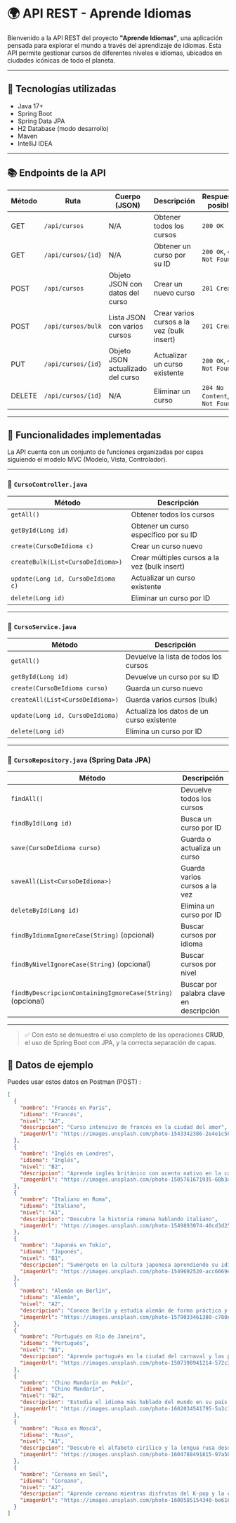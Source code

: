 # 🌍 API REST - Aprende Idiomas

Bienvenido a la API REST del proyecto **"Aprende Idiomas"**, una aplicación pensada para explorar el mundo a través del aprendizaje de idiomas. Esta API permite gestionar cursos de diferentes niveles e idiomas, ubicados en ciudades icónicas de todo el planeta.

---

## 🚀 Tecnologías utilizadas

- Java 17+
- Spring Boot
- Spring Data JPA
- H2 Database (modo desarrollo)
- Maven
- IntelliJ IDEA

---

## 📚 Endpoints de la API

| Método | Ruta                    | Cuerpo (JSON)                                  | Descripción                                  | Respuestas posibles            |
|--------|-------------------------|------------------------------------------------|----------------------------------------------|-------------------------------|
| GET    | `/api/cursos`           | N/A                                            | Obtener todos los cursos                     | `200 OK`                      |
| GET    | `/api/cursos/{id}`      | N/A                                            | Obtener un curso por su ID                   | `200 OK`, `404 Not Found`     |
| POST   | `/api/cursos`           | Objeto JSON con datos del curso                | Crear un nuevo curso                         | `201 Created`                 |
| POST   | `/api/cursos/bulk`      | Lista JSON con varios cursos                  | Crear varios cursos a la vez (bulk insert)   | `201 Created`                 |
| PUT    | `/api/cursos/{id}`      | Objeto JSON actualizado del curso             | Actualizar un curso existente                | `200 OK`, `404 Not Found`     |
| DELETE | `/api/cursos/{id}`      | N/A                                            | Eliminar un curso                            | `204 No Content`, `404 Not Found` |

---

## 🧠 Funcionalidades implementadas

La API cuenta con un conjunto de funciones organizadas por capas siguiendo el modelo MVC (Modelo, Vista, Controlador).

---

### 📂 `CursoController.java`

| Método                      | Descripción                                      |
|----------------------------|--------------------------------------------------|
| `getAll()`                 | Obtener todos los cursos                        |
| `getById(Long id)`        | Obtener un curso específico por su ID           |
| `create(CursoDeIdioma c)` | Crear un curso nuevo                            |
| `createBulk(List<CursoDeIdioma>)` | Crear múltiples cursos a la vez (bulk insert) |
| `update(Long id, CursoDeIdioma c)` | Actualizar un curso existente                |
| `delete(Long id)`         | Eliminar un curso por ID                        |

---

### 🧰 `CursoService.java`

| Método                           | Descripción                                       |
|----------------------------------|---------------------------------------------------|
| `getAll()`                      | Devuelve la lista de todos los cursos             |
| `getById(Long id)`             | Devuelve un curso por su ID                       |
| `create(CursoDeIdioma curso)`  | Guarda un curso nuevo                             |
| `createAll(List<CursoDeIdioma>)` | Guarda varios cursos (bulk)                       |
| `update(Long id, CursoDeIdioma)` | Actualiza los datos de un curso existente         |
| `delete(Long id)`              | Elimina un curso por ID                           |

---

### 💾 `CursoRepository.java` (Spring Data JPA)

| Método                            | Descripción                                   |
|-----------------------------------|-----------------------------------------------|
| `findAll()`                      | Devuelve todos los cursos                     |
| `findById(Long id)`             | Busca un curso por ID                         |
| `save(CursoDeIdioma curso)`     | Guarda o actualiza un curso                   |
| `saveAll(List<CursoDeIdioma>)`  | Guarda varios cursos a la vez                 |
| `deleteById(Long id)`           | Elimina un curso por ID                       |
| `findByIdiomaIgnoreCase(String)` (opcional) | Buscar cursos por idioma             |
| `findByNivelIgnoreCase(String)` (opcional)  | Buscar cursos por nivel              |
| `findByDescripcionContainingIgnoreCase(String)` (opcional) | Buscar por palabra clave en descripción |

---

> ✅ Con esto se demuestra el uso completo de las operaciones **CRUD**, el uso de Spring Boot con JPA, y la correcta separación de capas.

## 🧪 Datos de ejemplo

Puedes usar estos datos en Postman (POST) :

```json
[
  {
    "nombre": "Francés en París",
    "idioma": "Francés",
    "nivel": "A2",
    "descripcion": "Curso intensivo de francés en la ciudad del amor",
    "imagenUrl": "https://images.unsplash.com/photo-1543342386-2e4e1c58c38b"
  },
  {
    "nombre": "Inglés en Londres",
    "idioma": "Inglés",
    "nivel": "B2",
    "descripcion": "Aprende inglés británico con acento nativo en la capital del Reino Unido",
    "imagenUrl": "https://images.unsplash.com/photo-1505761671935-60b3a7427bad"
  },
  {
    "nombre": "Italiano en Roma",
    "idioma": "Italiano",
    "nivel": "A1",
    "descripcion": "Descubre la historia romana hablando italiano",
    "imagenUrl": "https://images.unsplash.com/photo-1549893074-40cd3d25dbe5"
  },
  {
    "nombre": "Japonés en Tokio",
    "idioma": "Japonés",
    "nivel": "B1",
    "descripcion": "Sumérgete en la cultura japonesa aprendiendo su idioma en Tokio",
    "imagenUrl": "https://images.unsplash.com/photo-1549692520-acc6669e2f0c"
  },
  {
    "nombre": "Alemán en Berlín",
    "idioma": "Alemán",
    "nivel": "A2",
    "descripcion": "Conoce Berlín y estudia alemán de forma práctica y divertida",
    "imagenUrl": "https://images.unsplash.com/photo-1579033461380-c780ee03e0e4"
  },
  {
    "nombre": "Portugués en Río de Janeiro",
    "idioma": "Portugués",
    "nivel": "B1",
    "descripcion": "Aprende portugués en la ciudad del carnaval y las playas",
    "imagenUrl": "https://images.unsplash.com/photo-1507398941214-572c25f4b1dc"
  },
  {
    "nombre": "Chino Mandarín en Pekín",
    "idioma": "Chino Mandarín",
    "nivel": "B2",
    "descripcion": "Estudia el idioma más hablado del mundo en su país de origen",
    "imagenUrl": "https://images.unsplash.com/photo-1602034541795-5a3c1e7bfe9b"
  },
  {
    "nombre": "Ruso en Moscú",
    "idioma": "Ruso",
    "nivel": "A1",
    "descripcion": "Descubre el alfabeto cirílico y la lengua rusa desde cero",
    "imagenUrl": "https://images.unsplash.com/photo-1604788491815-97a58dd00056"
  },
  {
    "nombre": "Coreano en Seúl",
    "idioma": "Coreano",
    "nivel": "A2",
    "descripcion": "Aprende coreano mientras disfrutas del K-pop y la cultura asiática",
    "imagenUrl": "https://images.unsplash.com/photo-1600585154340-be6161a56a0c"
  }
]
